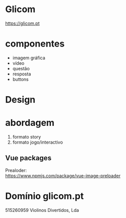 # Glicom
https://glicom.pt


# componentes
- imagem gráfica
- vídeo
- questão
- resposta
- buttons

# Design


# abordagem
1. formato story
2. formato jogo/interactivo


## Vue packages
Prealoder:  
https://www.npmjs.com/package/vue-image-preloader




# Domínio glicom.pt
515260959
Violinos Divertidos, Lda
